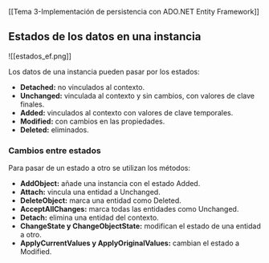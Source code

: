 [[Tema 3-Implementación de persistencia con ADO.NET Entity Framework]]

## Estados de los datos en una instancia
![[estados_ef.png]]

Los datos de una instancia pueden pasar por los estados:
+ **Detached:** no vinculados al contexto.
+ **Unchanged:** vinculada al contexto y sin cambios, con valores de clave finales.
+ **Added:** vinculados al contexto con valores de clave temporales.
+ **Modified:** con cambios en las propiedades.
+ **Deleted:** eliminados.

### Cambios entre estados
Para pasar de un estado a otro se utilizan los métodos:
+ **AddObject:** añade una instancia con el estado Added.
+ **Attach:** vincula una entidad a Unchanged.
+ **DeleteObject:** marca una entidad como Deleted.
+ **AcceptAllChanges:** marca todas las entidades como Unchanged.
+ **Detach:** elimina una entidad del contexto.
+ **ChangeState y ChangeObjectState:** modifican el estado de una entidad a otro.
+ **ApplyCurrentValues y ApplyOriginalValues:** cambian el estado a Modified.
